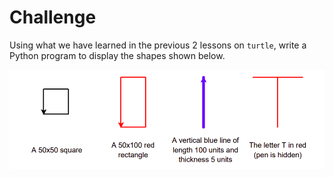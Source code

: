 # Challenge  
Using what we have learned in the previous 2 lessons on ``turtle``, write a Python program to display the shapes shown below.


![image](image.png)

